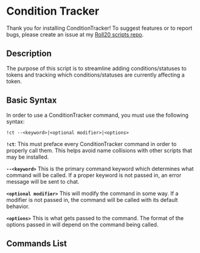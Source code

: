 # Condition Tracker

Thank you for installing ConditionTracker! To suggest features or to report bugs, please create an issue at my [Roll20 scripts repo](https://github.com/thatblindgeye/roll20_scripts).

## Description

The purpose of this script is to streamline adding conditions/statuses to tokens and tracking which conditions/statuses are currently affecting a token.

## Basic Syntax

In order to use a ConditionTracker command, you must use the following syntax:

`!ct --<keyword>|<optional modifier>|<options>`

**`!ct`**: This must preface every ConditionTracker command in order to properly call them. This helps avoid name collisions with other scripts that may be installed.

**`--<keyword>`** This is the primary command keyword which determines what command will be called. If a proper keyword is not passed in, an error message will be sent to chat.

**`<optional modifier>`** This will modify the command in some way. If a modifier is not passed in, the command will be called with its default behavior.

**`<options>`** This is what gets passed to the command. The format of the options passed in will depend on the command being called.

## Commands List
